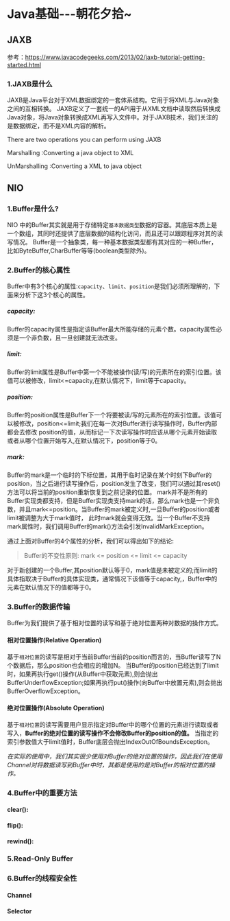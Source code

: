 # Java基础---朝花夕拾~


## JAXB
参考：https://www.javacodegeeks.com/2013/02/jaxb-tutorial-getting-started.html

### 1.JAXB是什么
JAXB是Java平台对于XML数据绑定的一套体系结构。它用于将XML与Java对象之间的互相转换。
JAXB定义了一套统一的API用于从XML文档中读取然后转换成Java对象，将Java对象转换成XML再写入文件中。对于JAXB技术，我们关注的是数据绑定，而不是XML内容的解析。

There are two operations you can perform using JAXB

Marshalling :Converting a java object to XML

UnMarshalling :Converting a XML to java object


## NIO

### 1.Buffer是什么?
NIO 中的Buffer其实就是用于存储特定`基本数据类型`数据的容器。其底层本质上是一个数组，其同时还提供了底层数据的结构化访问，而且还可以跟踪程序对其的读写情况。
Buffer是一个抽象类，每一种基本数据类型都有其对应的一种Buffer，比如ByteBuffer,CharBuffer等等(boolean类型除外)。

### 2.Buffer的核心属性
Buffer中有3个核心的属性:`capacity`、`limit`、`position`是我们必须所理解的，下面来分析下这3个核心的属性。

##### capacity:
Buffer的capacity属性是指定该Buffer最大所能存储的元素个数。capacity属性必须是一个非负数，且一旦创建就无法改变。

##### limit:
Buffer的limit属性是Buffer中第一个不能被操作(读/写)的元素所在的索引位置。该值可以被修改，limit<=capacity,在默认情况下，limit等于capacity。

##### position:
Buffer的position属性是Buffer下一个将要被读/写的元素所在的索引位置。该值可以被修改，position<=limit;我们在每一次对Buffer进行读写操作时，Buffer内部都会去修改
position的值，从而标记一下次读写操作时应该从哪个元素开始读取或者从哪个位置开始写入,在默认情况下，position等于0。

##### mark:
Buffer的mark是一个临时的下标位置，其用于临时记录在某个时刻下Buffer的position，当之后进行读写操作后，position发生了改变，我们可以通过其reset()方法可以将当前的position重新恢复到之前记录的位置。
mark并不是所有的Buffer实现类都支持，但是Buffer实现类支持mark的话，那么mark也是一个非负数，并且mark<=position。当Buffer的mark被定义时,一旦Buffer的position或者limit被调整为大于mark值时，
此时mark就会变得无效。当一个Buffer不支持mark属性时，我们调用Buffer的mark()方法会引发InvalidMarkException。

通过上面对Buffer的4个属性的分析，我们可以得出如下的结论:
> Buffer的不变性原则: mark <= position <= limit <= capacity

对于新创建的一个Buffer,其position默认等于0，mark值是未被定义的;而limit的具体指取决于Buffer的具体实现类，通常情况下该值等于capacity,，Buffer中的元素在默认情况下的值都等于0。

### 3.Buffer的数据传输
Buffer为我们提供了基于相对位置的读写和基于绝对位置两种对数据的操作方式。

#### 相对位置操作(Relative Operation)
基于`相对位置`的读写是相对于当前Buffer当前的position而言的，当Buffer读写了N个数据后，那么position也会相应的增加N。
当Buffer的position已经达到了limit时，如果再执行get()操作(从Buffer中获取元素),则会抛出BufferUnderflowException;如果再执行put()操作(向Buffer中放置元素),则会抛出BufferOverflowException。

#### 绝对位置操作(Absolute Operation)
基于`相对位置`的读写需要用户显示指定对Buffer中的哪个位置的元素进行读取或者写入，**Buffer的绝对位置的读写操作不会修改Buffer的position的值。**
当指定的索引参数值大于limit值时，Buffer底层会抛出IndexOutOfBoundsException。

*在实际的使用中，我们其实很少使用对Buffer的绝对位置的操作，因此我们在使用Channel对将数据读写到Buffer中时，其都是使用的是对Buffer的相对位置的操作。*

### 4.Buffer中的重要方法

#### clear():

#### flip():

#### rewind():


### 5.Read-Only Buffer

### 6.Buffer的线程安全性

















#### Channel

#### Selector